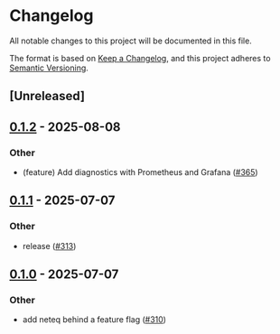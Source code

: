 # Changelog

All notable changes to this project will be documented in this file.

The format is based on [Keep a Changelog](https://keepachangelog.com/en/1.0.0/),
and this project adheres to [Semantic Versioning](https://semver.org/spec/v2.0.0.html).

## [Unreleased]

## [0.1.2](https://github.com/security-union/videocall-rs/compare/videocall-diagnostics-v0.1.1...videocall-diagnostics-v0.1.2) - 2025-08-08

### Other

- (feature) Add diagnostics with Prometheus and Grafana ([#365](https://github.com/security-union/videocall-rs/pull/365))

## [0.1.1](https://github.com/security-union/videocall-rs/compare/videocall-diagnostics-v0.1.0...videocall-diagnostics-v0.1.1) - 2025-07-07

### Other

- release ([#313](https://github.com/security-union/videocall-rs/pull/313))

## [0.1.0](https://github.com/security-union/videocall-rs/releases/tag/videocall-diagnostics-v0.1.0) - 2025-07-07

### Other

- add neteq behind a feature flag ([#310](https://github.com/security-union/videocall-rs/pull/310))

